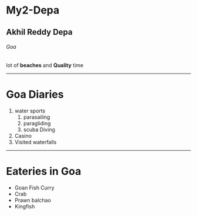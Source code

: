 # My2-Depa
## Akhil Reddy Depa
###### Goa
lot of **beaches** and **Quality** time

***

# Goa Diaries

1. water sports
    1. parasailing
    2. paragliding
    3. scuba Diving
2. Casino
3. Visited waterfalls

***

# Eateries in Goa

* Goan Fish Curry
* Crab
* Prawn balchao
* Kingfish


